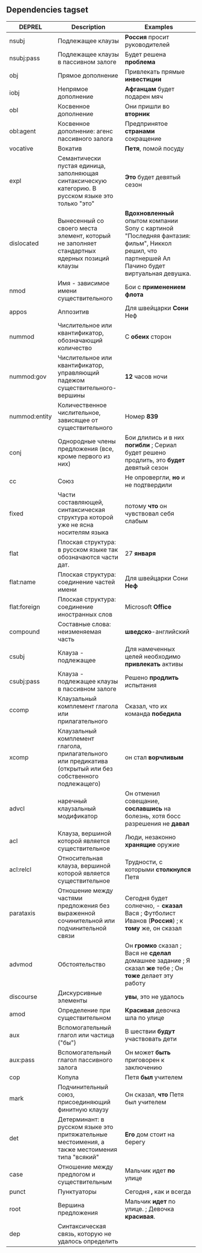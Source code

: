 ## Dependencies tagset

| DEPREL | Description | Examples |
|---|---|---|
| nsubj | Подлежащее клаузы | **Россия** просит руководителей |
| nsubj:pass | Подлежащее клаузы в пассивном залоге | Будет решена **проблема** |
| obj | Прямое дополнение | Привлекать прямые **инвестиции** |
| iobj | Непрямое дополнение | **Афганцам** будет подарен мяч |
| obl | Косвенное дополнение | Они пришли во **вторник** |
| obl:agent | Косвенное дополнение: агенс пассивного залога | Предпринятое **странами** сокращение |
| vocative | Вокатив | **Петя**, помой посуду |
| expl | Семантически пустая единица, заполняющая синтаксическую категорию. В русском языке это только "это" | **Это** будет девятый сезон |
| dislocated | Вынесенный со своего места элемент, который не заполняет стандартных ядерных позиций клаузы | **Вдохновленный** опытом компании Sony с картиной "Последняя фантазия: фильм", Никкол решил, что партнершей Ал Пачино будет виртуальная девушка. |
| nmod | Имя - зависимое имени существительного | Бои с **применением** **флота** |
| appos | Аппозитив | Для швейцарки **Сони** Неф |
| nummod | Числительное или квантификатор, обозначающий количество | С **обеих** сторон |
| nummod:gov | Числительное или квантификатор, управляющий падежом существительного-вершины | **12** часов ночи |
| nummod:entity | Количественное числительное, зависящее от существительного | Номер **839** |
| conj | Однородные члены предложения (все, кроме первого из них) | Бои длились и в них **погибли** ; Сериал будет решено продлить, это **будет** девятый сезон |
| cc | Союз | Не опровергли, **но** и не подтвердили |
| fixed | Части составляющей, синтаксическая структура которой уже не ясна носителям языка | потому **что** он чувствовал себя слабым |
| flat | Плоская структура: в русском языке так обозначаются части дат. | 27 **января** |
| flat:name | Плоская структура: соединение частей имени | Для швейцарки Сони **Неф** |
| flat:foreign | Плоская структура: соединение иностранных слов | Microsoft **Office** |
| compound | Составные слова: неизменяемая часть | **шведско**-английский |
| csubj | Клауза - подлежащее | Для намеченных целей необходимо **привлекать** активы |
| csubj:pass | Клауза - подлежащее клаузы в пассивном залоге | Решено **продлить** испытания |
| ccomp | Клаузальный комплемент глагола или прилагательного | Сказал, что их команда **победила** |
| xcomp | Клаузальный комплемент глагола, прилагательного или предикатива (открытый или без собственного подлежащего) | он стал **ворчливым** |
| advcl | наречный клаузальный модификатор | Он отменил совещание, **сославшись** на болезнь, хотя босс разрешения не **давал** |
| acl | Клауза, вершиной которой является существительное | Люди, незаконно **хранящие** оружие |
| acl:relcl | Относительная клауза, вершиной которой является существительное | Трудности, с которыми **столкнулся** Петя |
| parataxis | Отношение между частями предложения без выраженной сочинительной или подчинительной связи | Сегодня будет солнечно, - **сказал** Вася ; Футболист Иванов (**Россия**) ; к **тому** же, он сказал|
| advmod | Обстоятельство | Он **громко** сказал ; Вася не **сделал** домашнее задание ; Я сказал **же** тебе ; Он **тоже** делает эту работу |
| discourse | Дискурсивные элементы | **увы**, это не удалось |
| amod | Определение при существительном | **Красивая** девочка шла по улице |
| aux | Вспомогательный глагол или частица ("бы") | В шествии **будут** участвовать дети |
| aux:pass | Вспомогательный глагол пассивного залога | Он может **быть** приговорен к заключению |
| cop | Копула | Петя **был** учителем |
| mark | Подчинительный союз, присоединяющий финитную клаузу | Он сказал, **что** Петя был учителем |
| det | Детерминант: в русском языке это притяжательные местоимения, а также местоимения типа "всякий" | **Его** дом стоит на берегу |
| case | Отношение между предлогом и существительным | Мальчик идет **по** улице |
| punct | Пунктуаторы | Сегодня **,** как и всегда |
| root | Вершина предложения | Мальчик **идет** по улице. ; Девочка **красивая**.  |
| dep | Синтаксическая связь, которую не удалось определить |  |